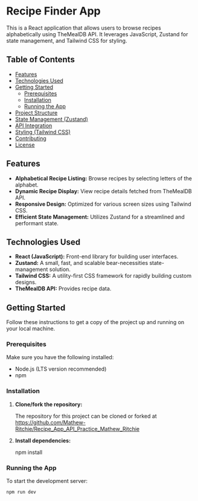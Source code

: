 # Recipe Finder App

This is a React application that allows users to browse recipes alphabetically using TheMealDB API. It leverages JavaScript, Zustand for state management, and Tailwind CSS for styling.

## Table of Contents

- [Features](#features)
- [Technologies Used](#technologies-used)
- [Getting Started](#getting-started)
  - [Prerequisites](#prerequisites)
  - [Installation](#installation)
  - [Running the App](#running-the-app)
- [Project Structure](#project-structure)
- [State Management (Zustand)](#state-management-zustand)
- [API Integration](#api-integration)
- [Styling (Tailwind CSS)](#styling-tailwind-css)
- [Contributing](#contributing)
- [License](#license)

## Features

- **Alphabetical Recipe Listing:** Browse recipes by selecting letters of the alphabet.
- **Dynamic Recipe Display:** View recipe details fetched from TheMealDB API.
- **Responsive Design:** Optimized for various screen sizes using Tailwind CSS.
- **Efficient State Management:** Utilizes Zustand for a streamlined and performant state.

## Technologies Used

- **React (JavaScript):** Front-end library for building user interfaces.
- **Zustand:** A small, fast, and scalable bear-necessities state-management solution.
- **Tailwind CSS:** A utility-first CSS framework for rapidly building custom designs.
- **TheMealDB API:** Provides recipe data.

## Getting Started

Follow these instructions to get a copy of the project up and running on your local machine.

### Prerequisites

Make sure you have the following installed:

- Node.js (LTS version recommended)
- npm

### Installation

1.  **Clone/fork the repository:**

    The repository for this project can be cloned or forked at https://github.com/Mathew-Ritchie/Recipe_App_API_Practice_Mathew_Ritchie

2.  **Install dependencies:**

    npm install

### Running the App

To start the development server:

    npm run dev
